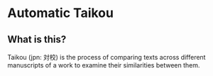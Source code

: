 # Automatic Taikou

## What is this?
Taikou (jpn: 対校) is the process of comparing texts across different manuscripts of a work to examine their similarities between them.

